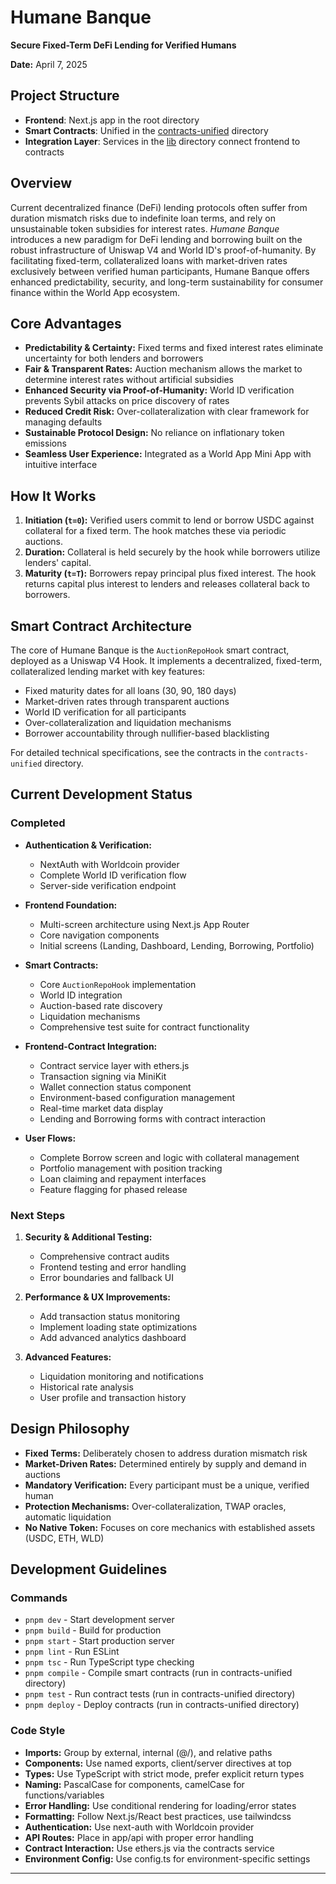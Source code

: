 # Humane Banque
**Secure Fixed-Term DeFi Lending for Verified Humans**

**Date:** April 7, 2025

## Project Structure

- **Frontend**: Next.js app in the root directory
- **Smart Contracts**: Unified in the [contracts-unified](./contracts-unified) directory
- **Integration Layer**: Services in the [lib](./lib) directory connect frontend to contracts

## Overview

Current decentralized finance (DeFi) lending protocols often suffer from duration mismatch risks due to indefinite loan terms, and rely on unsustainable token subsidies for interest rates. 
*Humane Banque* introduces a new paradigm for DeFi lending and borrowing built on the robust infrastructure of Uniswap V4 and World ID's proof-of-humanity. By facilitating fixed-term, collateralized loans with market-driven rates exclusively between verified human participants, Humane Banque offers enhanced predictability, security, and long-term sustainability for consumer finance within the World App ecosystem.

## Core Advantages

- **Predictability & Certainty:** Fixed terms and fixed interest rates eliminate uncertainty for both lenders and borrowers
- **Fair & Transparent Rates:** Auction mechanism allows the market to determine interest rates without artificial subsidies
- **Enhanced Security via Proof-of-Humanity:** World ID verification prevents Sybil attacks on price discovery of rates
- **Reduced Credit Risk:** Over-collateralization with clear framework for managing defaults
- **Sustainable Protocol Design:** No reliance on inflationary token emissions
- **Seamless User Experience:** Integrated as a World App Mini App with intuitive interface

## How It Works

1. **Initiation (`t=0`):** Verified users commit to lend or borrow USDC against collateral for a fixed term. The hook matches these via periodic auctions.
2. **Duration:** Collateral is held securely by the hook while borrowers utilize lenders' capital.
3. **Maturity (`t=T`):** Borrowers repay principal plus fixed interest. The hook returns capital plus interest to lenders and releases collateral back to borrowers.

## Smart Contract Architecture

The core of Humane Banque is the `AuctionRepoHook` smart contract, deployed as a Uniswap V4 Hook. It implements a decentralized, fixed-term, collateralized lending market with key features:

- Fixed maturity dates for all loans (30, 90, 180 days)
- Market-driven rates through transparent auctions
- World ID verification for all participants
- Over-collateralization and liquidation mechanisms
- Borrower accountability through nullifier-based blacklisting

For detailed technical specifications, see the contracts in the `contracts-unified` directory.

## Current Development Status

### Completed

- **Authentication & Verification:**
  - NextAuth with Worldcoin provider
  - Complete World ID verification flow
  - Server-side verification endpoint
  
- **Frontend Foundation:**
  - Multi-screen architecture using Next.js App Router
  - Core navigation components
  - Initial screens (Landing, Dashboard, Lending, Borrowing, Portfolio)
  
- **Smart Contracts:**
  - Core `AuctionRepoHook` implementation
  - World ID integration
  - Auction-based rate discovery
  - Liquidation mechanisms
  - Comprehensive test suite for contract functionality

- **Frontend-Contract Integration:**
  - Contract service layer with ethers.js
  - Transaction signing via MiniKit
  - Wallet connection status component
  - Environment-based configuration management
  - Real-time market data display
  - Lending and Borrowing forms with contract interaction

- **User Flows:**
  - Complete Borrow screen and logic with collateral management
  - Portfolio management with position tracking
  - Loan claiming and repayment interfaces
  - Feature flagging for phased release

### Next Steps

1. **Security & Additional Testing:**
   - Comprehensive contract audits
   - Frontend testing and error handling
   - Error boundaries and fallback UI
   
2. **Performance & UX Improvements:**
   - Add transaction status monitoring
   - Implement loading state optimizations
   - Add advanced analytics dashboard
   
3. **Advanced Features:**
   - Liquidation monitoring and notifications
   - Historical rate analysis
   - User profile and transaction history

## Design Philosophy

- **Fixed Terms:** Deliberately chosen to address duration mismatch risk
- **Market-Driven Rates:** Determined entirely by supply and demand in auctions
- **Mandatory Verification:** Every participant must be a unique, verified human
- **Protection Mechanisms:** Over-collateralization, TWAP oracles, automatic liquidation
- **No Native Token:** Focuses on core mechanics with established assets (USDC, ETH, WLD)

## Development Guidelines

### Commands
- `pnpm dev` - Start development server
- `pnpm build` - Build for production
- `pnpm start` - Start production server
- `pnpm lint` - Run ESLint
- `pnpm tsc` - Run TypeScript type checking
- `pnpm compile` - Compile smart contracts (run in contracts-unified directory)
- `pnpm test` - Run contract tests (run in contracts-unified directory)
- `pnpm deploy` - Deploy contracts (run in contracts-unified directory)

### Code Style
- **Imports:** Group by external, internal (@/), and relative paths
- **Components:** Use named exports, client/server directives at top
- **Types:** Use TypeScript with strict mode, prefer explicit return types
- **Naming:** PascalCase for components, camelCase for functions/variables
- **Error Handling:** Use conditional rendering for loading/error states
- **Formatting:** Follow Next.js/React best practices, use tailwindcss
- **Authentication:** Use next-auth with Worldcoin provider
- **API Routes:** Place in app/api with proper error handling
- **Contract Interaction:** Use ethers.js via the contracts service
- **Environment Config:** Use config.ts for environment-specific settings
---
